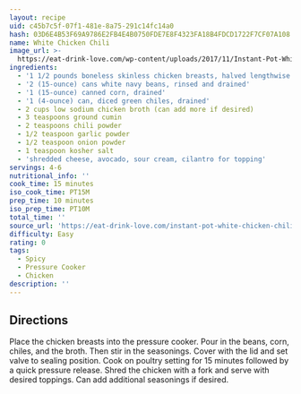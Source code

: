 ```yaml
---
layout: recipe
uid: c45b7c5f-07f1-481e-8a75-291c14fc14a0
hash: 03D6E4B53F69A9786E2FB4E4B0750FDE7E8F4323FA18B4FDCD1722F7CF07A108
name: White Chicken Chili
image_url: >-
  https://eat-drink-love.com/wp-content/uploads/2017/11/Instant-Pot-White-Chicken-Chili-1-mark.jpg
ingredients:
  - '1 1/2 pounds boneless skinless chicken breasts, halved lengthwise'
  - '2 (15-ounce) cans white navy beans, rinsed and drained'
  - '1 (15-ounce) canned corn, drained'
  - '1 (4-ounce) can, diced green chiles, drained'
  - 2 cups low sodium chicken broth (can add more if desired)
  - 3 teaspoons ground cumin
  - 2 teaspoons chili powder
  - 1/2 teaspoon garlic powder
  - 1/2 teaspoon onion powder
  - 1 teaspoon kosher salt
  - 'shredded cheese, avocado, sour cream, cilantro for topping'
servings: 4-6
nutritional_info: ''
cook_time: 15 minutes
iso_cook_time: PT15M
prep_time: 10 minutes
iso_prep_time: PT10M
total_time: ''
source_url: 'https://eat-drink-love.com/instant-pot-white-chicken-chili'
difficulty: Easy
rating: 0
tags:
  - Spicy
  - Pressure Cooker
  - Chicken
description: ''
---
```

## Directions

Place the chicken breasts into the pressure cooker.
Pour in the beans, corn, chiles, and the broth. 
Then stir in the seasonings.
Cover with the lid and set valve to sealing position. Cook on poultry setting for 15 minutes followed by a quick pressure release.
Shred the chicken with a fork and serve with desired toppings. Can add additional seasonings if desired.
